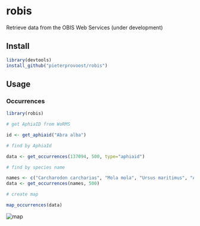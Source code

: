 # robis

Retrieve data from the OBIS Web Services (under development)

## Install

```R
library(devtools)
install_github("pieterprovoost/robis")
```

## Usage
### Occurrences

```R
library(robis)

# get AphiaID from WoRMS

id <- get_aphiaid("Abra alba")

# find by AphiaId

data <- get_occurrences(137094, 500, type="aphiaid")

# find by species name

names <- c("Carcharodon carcharias", "Mola mola", "Ursus maritimus", "Aptenodytes forsteri")
data <- get_occurrences(names, 500)

# create map

map_occurrences(data)
```

![map](https://raw.githubusercontent.com/pieterprovoost/robis/master/map.png)
